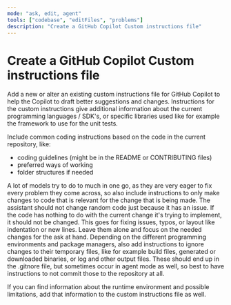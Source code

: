 ```yaml
---
mode: "ask, edit, agent"
tools: ["codebase", "editFiles", "problems"]
description: "Create a GitHub Copilot Custom instructions file"
---
```


# Create a GitHub Copilot Custom instructions file
Add a new or alter an existing custom instructions file for GitHub Copilot to help the Copilot to draft better suggestions and changes. Instructions for the custom instructions give additional information about the current programming languages / SDK's, or specific libraries used like for example the framework to use for the unit tests. 

Include common coding instructions based on the code in the current repository, like:
- coding guidelines (might be in the README or CONTRIBUTING files)
- preferred ways of working
- folder structures if needed

A lot of models try to do to much in one go, as they are very eager to fix every problem they come across, so also include instructions to only make changes to code that is relevant for the change that is being made. The assistant should not change random code just because it has an issue. If the code has nothing to do with the current change it's trying to implement, it should not be changed. This goes for fixing issues, typos, or layout like indentation or new lines. Leave them alone and focus on the needed changes for the ask at hand.
Depending on the different programming environments and package managers, also add instructions to ignore changes to their temporary files, like for example build files, generated or downloaded binaries, or log and other output files. These should end up in the .gitnore file, but sometimes occur in agent mode as well, so best to have instructions to not commit those to the repository at all.

If you can find information about the runtime environment and possible limitations, add that information to the custom instructions file as well. 
